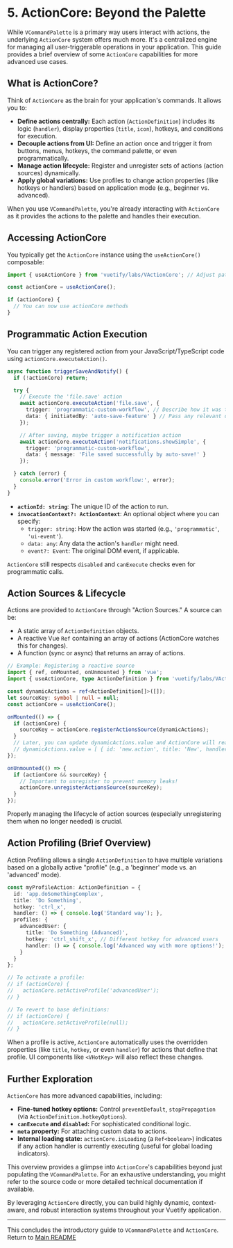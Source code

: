 # 5. ActionCore: Beyond the Palette

While `VCommandPalette` is a primary way users interact with actions, the underlying `ActionCore` system offers much more. It's a centralized engine for managing all user-triggerable operations in your application. This guide provides a brief overview of some `ActionCore` capabilities for more advanced use cases.

## What is ActionCore?

Think of `ActionCore` as the brain for your application's commands. It allows you to:

*   **Define actions centrally:** Each action (`ActionDefinition`) includes its logic (`handler`), display properties (`title`, `icon`), hotkeys, and conditions for execution.
*   **Decouple actions from UI:** Define an action once and trigger it from buttons, menus, hotkeys, the command palette, or even programmatically.
*   **Manage action lifecycle:** Register and unregister sets of actions (action sources) dynamically.
*   **Apply global variations:** Use profiles to change action properties (like hotkeys or handlers) based on application mode (e.g., beginner vs. advanced).

When you use `VCommandPalette`, you're already interacting with `ActionCore` as it provides the actions to the palette and handles their execution.

## Accessing ActionCore

You typically get the `ActionCore` instance using the `useActionCore()` composable:

```typescript
import { useActionCore } from 'vuetify/labs/VActionCore'; // Adjust path

const actionCore = useActionCore();

if (actionCore) {
  // You can now use actionCore methods
}
```

## Programmatic Action Execution

You can trigger any registered action from your JavaScript/TypeScript code using `actionCore.executeAction()`.

```typescript
async function triggerSaveAndNotify() {
  if (!actionCore) return;

  try {
    // Execute the 'file.save' action
    await actionCore.executeAction('file.save', {
      trigger: 'programmatic-custom-workflow', // Describe how it was triggered
      data: { initiatedBy: 'auto-save-feature' } // Pass any relevant data
    });

    // After saving, maybe trigger a notification action
    await actionCore.executeAction('notifications.showSimple', {
      trigger: 'programmatic-custom-workflow',
      data: { message: 'File saved successfully by auto-save!' }
    });

  } catch (error) {
    console.error('Error in custom workflow:', error);
  }
}
```

*   **`actionId: string`**: The unique ID of the action to run.
*   **`invocationContext?: ActionContext`**: An optional object where you can specify:
    *   `trigger: string`: How the action was started (e.g., `'programmatic'`, `'ui-event'`).
    *   `data: any`: Any data the action's `handler` might need.
    *   `event?: Event`: The original DOM event, if applicable.

`ActionCore` still respects `disabled` and `canExecute` checks even for programmatic calls.

## Action Sources & Lifecycle

Actions are provided to `ActionCore` through "Action Sources." A source can be:

*   A static array of `ActionDefinition` objects.
*   A reactive Vue `Ref` containing an array of actions (ActionCore watches this for changes).
*   A function (sync or async) that returns an array of actions.

```typescript
// Example: Registering a reactive source
import { ref, onMounted, onUnmounted } from 'vue';
import { useActionCore, type ActionDefinition } from 'vuetify/labs/VActionCore';

const dynamicActions = ref<ActionDefinition[]>([]);
let sourceKey: symbol | null = null;
const actionCore = useActionCore();

onMounted(() => {
  if (actionCore) {
    sourceKey = actionCore.registerActionsSource(dynamicActions);
  }
  // Later, you can update dynamicActions.value and ActionCore will react.
  // dynamicActions.value = [ { id: 'new.action', title: 'New', handler: () => {} } ];
});

onUnmounted(() => {
  if (actionCore && sourceKey) {
    // Important to unregister to prevent memory leaks!
    actionCore.unregisterActionsSource(sourceKey);
  }
});
```

Properly managing the lifecycle of action sources (especially unregistering them when no longer needed) is crucial.

## Action Profiling (Brief Overview)

Action Profiling allows a single `ActionDefinition` to have multiple variations based on a globally active "profile" (e.g., a 'beginner' mode vs. an 'advanced' mode).

```typescript
const myProfileAction: ActionDefinition = {
  id: 'app.doSomethingComplex',
  title: 'Do Something',
  hotkey: 'ctrl_x',
  handler: () => { console.log('Standard way'); },
  profiles: {
    advancedUser: {
      title: 'Do Something (Advanced)',
      hotkey: 'ctrl_shift_x', // Different hotkey for advanced users
      handler: () => { console.log('Advanced way with more options!'); }
    }
  }
};

// To activate a profile:
// if (actionCore) {
//   actionCore.setActiveProfile('advancedUser');
// }

// To revert to base definitions:
// if (actionCore) {
//   actionCore.setActiveProfile(null);
// }
```
When a profile is active, `ActionCore` automatically uses the overridden properties (like `title`, `hotkey`, or even `handler`) for actions that define that profile. UI components like `<VHotKey>` will also reflect these changes.

## Further Exploration

`ActionCore` has more advanced capabilities, including:

*   **Fine-tuned hotkey options:** Control `preventDefault`, `stopPropagation` (via `ActionDefinition.hotkeyOptions`).
*   **`canExecute` and `disabled`:** For sophisticated conditional logic.
*   **`meta` property:** For attaching custom data to actions.
*   **Internal loading state:** `actionCore.isLoading` (a `Ref<boolean>`) indicates if any action handler is currently executing (useful for global loading indicators).

This overview provides a glimpse into `ActionCore`'s capabilities beyond just populating the `VCommandPalette`. For an exhaustive understanding, you might refer to the source code or more detailed technical documentation if available.

By leveraging `ActionCore` directly, you can build highly dynamic, context-aware, and robust interaction systems throughout your Vuetify application.

---
This concludes the introductory guide to `VCommandPalette` and `ActionCore`.
Return to [Main README](./README.md)
